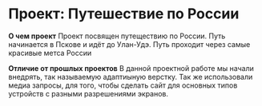 # Проект: Путешествие по России

**О чем проект**
Проект посвящен путеществию по России. Путь начинается в Пскове и идёт до Улан-Удэ. Путь проходит через самые красивые метса России


**Отличие от прошлых проектов**
В данной проектной работе мы начали внедрять, так называемую адаптиыную верстку. Так же использовали медиа запросы, для того, чтобы сделать сайт для основных типов устройств с разными разрешениями экранов.

